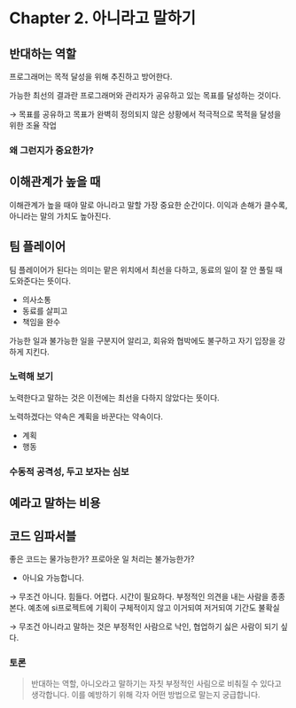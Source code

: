 # Chapter 2. 아니라고 말하기

## 반대하는 역할

프로그래머는 목적 달성을 위해 추진하고 방어한다.

가능한 최선의 결과란 프로그래머와 관리자가 공유하고 있는 목표를 달성하는 것이다.

→ 목표를 공유하고 목표가 완벽히 정의되지 않은 상황에서 적극적으로 목적을 달성을 위한 조율 작업

### 왜 그런지가 중요한가?

## 이해관계가 높을 때

이해관계가 높을 때야 말로 아니라고 말할 가장 중요한 순간이다. 이익과 손해가 클수록, 아니라는 말의 가치도 높아진다.

## 팀 플레이어

팀 플레이어가 된다는 의미는 맡은 위치에서 최선을 다하고, 동료의 일이 잘 안 풀릴 때 도와준다는 뜻이다.

- 의사소통
- 동료를 살피고
- 책임을 완수

가능한 일과 불가능한 일을 구분지어 알리고, 회유와 협박에도 불구하고 자기 입장을 강하게 지킨다.

### 노력해 보기

노력한다고 말하는 것은 이전에는 최선을 다하지 않았다는 뜻이다.

노력하겠다는 약속은 계획을 바꾼다는 약속이다.

- 계획
- 행동

### 수동적 공격성, 두고 보자는 심보

## 예라고 말하는 비용

## 코드 임파서블

좋은 코드는 물가능한가? 프로아운 일 처리는 불가능한가?

- 아니요 가능합니다.

→ 무조건 아니다. 힘들다. 어렵다. 시간이 필요하다. 부정적인 의견을 내는 사람을 종종본다. 예초에 si프로젝트에 기획이 구체적이지 않고 이거되여 저거되여 기간도 불확실 

→ 무조건 아니라고 말하는 것은 부정적인 사람으로 낙인, 협업하기 싫은 사람이 되기 싶다.

### 토론
> 반대하는 역할, 아니오라고 말하기는 자칫 부정적인 사림으로 비춰질 수 있다고 생각합니다. 이를 예방하기 위해 각자 어떤 방법으로 말는지 궁급합니다.